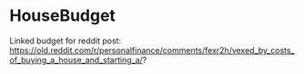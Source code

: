 # HouseBudget
Linked budget for reddit post: https://old.reddit.com/r/personalfinance/comments/fexr2h/vexed_by_costs_of_buying_a_house_and_starting_a/?
